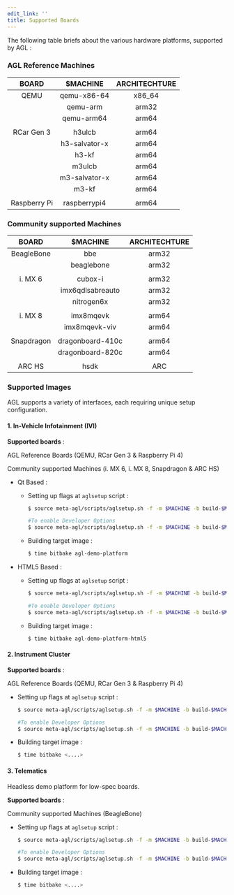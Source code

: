 ```yaml
---
edit_link: ''
title: Supported Boards
---
```


The following table briefs about the various hardware platforms, supported by AGL :

### AGL Reference Machines 

|      BOARD      |    $MACHINE    | ARCHITECHTURE |
|:---------------:|:--------------:|:-------------:|
|       QEMU      |   qemu-x86-64  |     x86_64    |
|                 |    qemu-arm    |     arm32     |
|                 |   qemu-arm64   |     arm64     |
|                 |                |               |
|    RCar Gen 3   |     h3ulcb     |     arm64     |
|                 | h3-salvator-x  |     arm64     |
|                 |      h3-kf     |     arm64     |
|                 |     m3ulcb     |     arm64     |
|                 | m3-salvator-x  |     arm64     |
|                 |      m3-kf     |     arm64     |
|                 |                |               |
|  Raspberry Pi   |  raspberrypi4  |     arm64     |

### Community supported Machines

|    BOARD   	|     $MACHINE     	| ARCHITECHTURE |
|:-------------:|:-----------------:|:-------------:|
|  BeagleBone 	|        bbe       	|     arm32     |
|            	|    beaglebone    	|     arm32     |
|            	|                  	|               |
|   i. MX 6  	|      cubox-i     	|     arm32     |
|            	| imx6qdlsabreauto 	|     arm32     |
|            	|    nitrogen6x    	|     arm32     |
|            	|                  	|               |
|   i. MX 8  	|     imx8mqevk    	|     arm64     |
|            	|   imx8mqevk-viv  	|     arm64     |
|            	|                  	|               |
|  Snapdragon 	| dragonboard-410c 	|     arm64     |
|            	| dragonboard-820c 	|     arm64     |
|            	|                  	|               |
|    ARC HS   	|       hsdk       	|      ARC      |


### Supported Images

AGL supports a variety of interfaces, each requiring unique setup configuration.

#### 1. In-Vehicle Infotainment (IVI)

**Supported boards** :

AGL Reference Boards (QEMU, RCar Gen 3 & Raspberry Pi 4)

Community supported Machines (i. MX 6, i. MX 8, Snapdragon & ARC HS)

* Qt Based :

    * Setting up flags at `aglsetup` script :
        
        ```sh
        $ source meta-agl/scripts/aglsetup.sh -f -m $MACHINE -b build-$MACHINE agl-demo

        #To enable Developer Options
        $ source meta-agl/scripts/aglsetup.sh -f -m $MACHINE -b build-$MACHINE agl-demo agl-devel
        ```

    * Building target image :

        ```sh
        $ time bitbake agl-demo-platform
        ```

* HTML5 Based :

    * Setting up flags at `aglsetup` script :
        
        ```sh
        $ source meta-agl/scripts/aglsetup.sh -f -m $MACHINE -b build-$MACHINE agl-demo agl-profile-graphical-html5

        #To enable Developer Options
        $ source meta-agl/scripts/aglsetup.sh -f -m $MACHINE -b build-$MACHINE agl-demo agl-profile-graphical-html5 agl-devel
        ```

    * Building target image :

        ```sh
        $ time bitbake agl-demo-platform-html5
        ```


#### 2. Instrument Cluster

**Supported boards** :

AGL Reference Boards (QEMU, RCar Gen 3 & Raspberry Pi 4)

* Setting up flags at `aglsetup` script :
        
    ```sh
    $ source meta-agl/scripts/aglsetup.sh -f -m $MACHINE -b build-$MACHINE agl-telematics-demo

    #To enable Developer Options
    $ source meta-agl/scripts/aglsetup.sh -f -m $MACHINE -b build-$MACHINE agl-telematics-demo-demo agl-devel
    ```

* Building target image :

    ```sh
    $ time bitbake <....>
    ```

#### 3. Telematics

Headless demo platform for low-spec boards.

**Supported boards** :

Community supported Machines (BeagleBone)

* Setting up flags at `aglsetup` script :
        
    ```sh
    $ source meta-agl/scripts/aglsetup.sh -f -m $MACHINE -b build-$MACHINE agl-cluster-demo

    #To enable Developer Options
    $ source meta-agl/scripts/aglsetup.sh -f -m $MACHINE -b build-$MACHINE agl-cluster-demo agl-devel
    ```

* Building target image :

    ```sh
    $ time bitbake <....>
    ```

